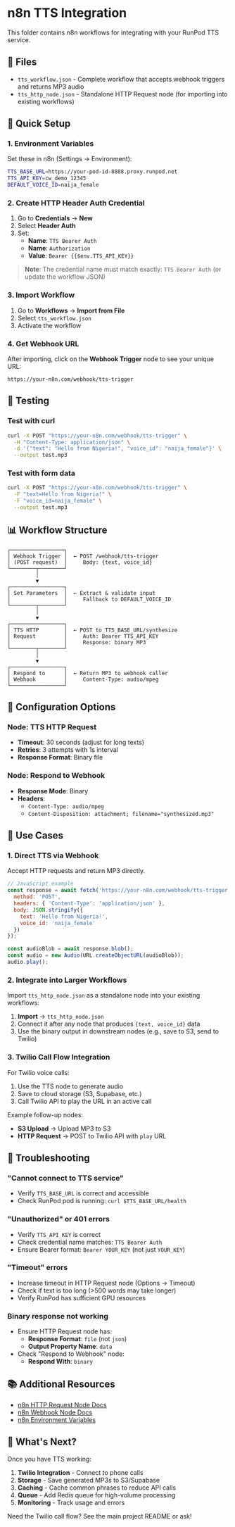 # n8n TTS Integration

This folder contains n8n workflows for integrating with your RunPod TTS service.

## 📁 Files

- `tts_workflow.json` - Complete workflow that accepts webhook triggers and returns MP3 audio
- `tts_http_node.json` - Standalone HTTP Request node (for importing into existing workflows)

## 🚀 Quick Setup

### 1. Environment Variables

Set these in n8n (Settings → Environment):

```bash
TTS_BASE_URL=https://your-pod-id-8888.proxy.runpod.net
TTS_API_KEY=cw_demo_12345
DEFAULT_VOICE_ID=naija_female
```

### 2. Create HTTP Header Auth Credential

1. Go to **Credentials** → **New**
2. Select **Header Auth**
3. Set:
   - **Name**: `TTS Bearer Auth`
   - **Name**: `Authorization`
   - **Value**: `Bearer {{$env.TTS_API_KEY}}`

> **Note**: The credential name must match exactly: `TTS Bearer Auth` (or update the workflow JSON)

### 3. Import Workflow

1. Go to **Workflows** → **Import from File**
2. Select `tts_workflow.json`
3. Activate the workflow

### 4. Get Webhook URL

After importing, click on the **Webhook Trigger** node to see your unique URL:

```
https://your-n8n.com/webhook/tts-trigger
```

## 🧪 Testing

### Test with curl

```bash
curl -X POST "https://your-n8n.com/webhook/tts-trigger" \
  -H "Content-Type: application/json" \
  -d '{"text": "Hello from Nigeria!", "voice_id": "naija_female"}' \
  --output test.mp3
```

### Test with form data

```bash
curl -X POST "https://your-n8n.com/webhook/tts-trigger" \
  -F "text=Hello from Nigeria!" \
  -F "voice_id=naija_female" \
  --output test.mp3
```

## 📊 Workflow Structure

```
┌─────────────────┐
│ Webhook Trigger │  ← POST /webhook/tts-trigger
│ (POST request)  │     Body: {text, voice_id}
└────────┬────────┘
         │
         ▼
┌─────────────────┐
│ Set Parameters  │  ← Extract & validate input
│                 │     Fallback to DEFAULT_VOICE_ID
└────────┬────────┘
         │
         ▼
┌─────────────────┐
│ TTS HTTP        │  ← POST to TTS_BASE_URL/synthesize
│ Request         │     Auth: Bearer TTS_API_KEY
│                 │     Response: binary MP3
└────────┬────────┘
         │
         ▼
┌─────────────────┐
│ Respond to      │  ← Return MP3 to webhook caller
│ Webhook         │     Content-Type: audio/mpeg
└─────────────────┘
```

## 🔧 Configuration Options

### Node: TTS HTTP Request

- **Timeout**: 30 seconds (adjust for long texts)
- **Retries**: 3 attempts with 1s interval
- **Response Format**: Binary file

### Node: Respond to Webhook

- **Response Mode**: Binary
- **Headers**:
  - `Content-Type: audio/mpeg`
  - `Content-Disposition: attachment; filename="synthesized.mp3"`

## 🎯 Use Cases

### 1. Direct TTS via Webhook

Accept HTTP requests and return MP3 directly.

```javascript
// JavaScript example
const response = await fetch('https://your-n8n.com/webhook/tts-trigger', {
  method: 'POST',
  headers: { 'Content-Type': 'application/json' },
  body: JSON.stringify({
    text: 'Hello from Nigeria!',
    voice_id: 'naija_female'
  })
});

const audioBlob = await response.blob();
const audio = new Audio(URL.createObjectURL(audioBlob));
audio.play();
```

### 2. Integrate into Larger Workflows

Import `tts_http_node.json` as a standalone node into your existing workflows:

1. **Import** → `tts_http_node.json`
2. Connect it after any node that produces `{text, voice_id}` data
3. Use the binary output in downstream nodes (e.g., save to S3, send to Twilio)

### 3. Twilio Call Flow Integration

For Twilio voice calls:

1. Use the TTS node to generate audio
2. Save to cloud storage (S3, Supabase, etc.)
3. Call Twilio API to play the URL in an active call

Example follow-up nodes:
- **S3 Upload** → Upload MP3 to S3
- **HTTP Request** → POST to Twilio API with `play` URL

## 🐛 Troubleshooting

### "Cannot connect to TTS service"

- Verify `TTS_BASE_URL` is correct and accessible
- Check RunPod pod is running: `curl $TTS_BASE_URL/health`

### "Unauthorized" or 401 errors

- Verify `TTS_API_KEY` is correct
- Check credential name matches: `TTS Bearer Auth`
- Ensure Bearer format: `Bearer YOUR_KEY` (not just `YOUR_KEY`)

### "Timeout" errors

- Increase timeout in HTTP Request node (Options → Timeout)
- Check if text is too long (>500 words may take longer)
- Verify RunPod has sufficient GPU resources

### Binary response not working

- Ensure HTTP Request node has:
  - **Response Format**: `file` (not `json`)
  - **Output Property Name**: `data`
- Check "Respond to Webhook" node:
  - **Respond With**: `binary`

## 📚 Additional Resources

- [n8n HTTP Request Node Docs](https://docs.n8n.io/integrations/builtin/core-nodes/n8n-nodes-base.httprequest/)
- [n8n Webhook Node Docs](https://docs.n8n.io/integrations/builtin/core-nodes/n8n-nodes-base.webhook/)
- [n8n Environment Variables](https://docs.n8n.io/hosting/environment-variables/)

## 🎉 What's Next?

Once you have TTS working:

1. **Twilio Integration** - Connect to phone calls
2. **Storage** - Save generated MP3s to S3/Supabase
3. **Caching** - Cache common phrases to reduce API calls
4. **Queue** - Add Redis queue for high-volume processing
5. **Monitoring** - Track usage and errors

Need the Twilio call flow? See the main project README or ask!

